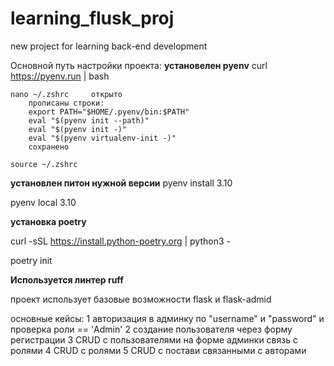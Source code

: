 # learning_flusk_proj
new project for learning back-end development
 
Основной путь настройки проекта:
**установелен pyenv** 
    curl https://pyenv.run | bash

    nano ~/.zshrc     открыто 
        прописаны строки:
        export PATH="$HOME/.pyenv/bin:$PATH"
        eval "$(pyenv init --path)"
        eval "$(pyenv init -)"
        eval "$(pyenv virtualenv-init -)"
        сохранено 

    source ~/.zshrc

**установлен питон нужной версии**
pyenv install 3.10

pyenv local 3.10

**установка poetry**

curl -sSL https://install.python-poetry.org | python3 -

poetry init

**Используется линтер ruff**

проект использует базовые возможности flask  и flask-admid 

основные кейсы: 
    1 авторизация в админку  по "username" и "password" и проверка роли == 'Admin'
    2 создание пользователя через форму регистрации 
    3 CRUD с пользователями на форме админки связь с ролями 
    4 СRUD с ролями 
    5 CRUD с постави связанными с авторами 
